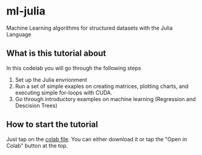 # ml-julia
Machine Learning algorithms for structured datasets with the Julia Language

## What is this tutorial about

In this codelab you will go through the following steps

1. Set up the Julia envrionment
2. Run a set of simple exaples on creating matrices, plotting charts, and executing simple for-loops with CUDA. 
3. Go through introductory examples on machine learning (Regression and Descision Trees)

## How to start the tutorial

Just tap on the [colab file](../main/Machine_Learning_for_Structured_Datasets_with_MIT’s_Julia_Language.ipynb). You can either download it or tap the "Open in Colab" button at the top.

